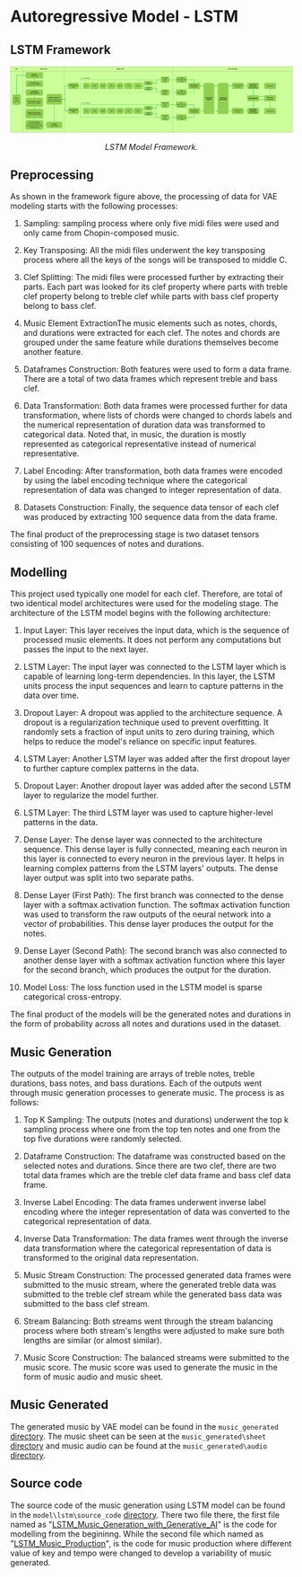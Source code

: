 # Autoregressive Model - LSTM

## LSTM Framework

<p align="middle">
<img src=https://github.com/dimashidayat99/Recomposing_Classical_Music_With_GAI/blob/main/model/lstm/framework/LSTM_framework.png/>
</p>
<p align="middle">
    <em>LSTM Model Framework.</em>
</p>

## Preprocessing 

As shown in the framework figure above, the processing of data for VAE modeling starts with the following processes:

1. Sampling: sampling process where only five midi files were used and only came from Chopin-composed music.

2. Key Transposing: All the midi files underwent the key transposing process where all the keys of the songs will be transposed to middle C.

3. Clef Splitting: The midi files were processed further by extracting their parts. Each part was looked for its clef property where parts with treble clef property belong to treble clef while parts with bass clef property belong to bass clef.

4. Music Element ExtractionThe music elements such as notes, chords, and durations were extracted for each clef. The notes and chords are grouped under the same feature while durations themselves become another feature.

5. Dataframes Construction: Both features were used to form a data frame. There are a total of two data frames which represent treble and bass clef.

6. Data Transformation: Both data frames were processed further for data transformation, where lists of chords were changed to chords labels and the numerical representation of duration data was transformed to categorical data. Noted that, in music, the duration is mostly represented as categorical representative instead of numerical representative.

7. Label Encoding: After transformation, both data frames were encoded by using the label encoding technique where the categorical representation of data was changed to integer representation of data.

8. Datasets Construction: Finally, the sequence data tensor of each clef was produced by extracting 100 sequence data from the data frame.

The final product of the preprocessing stage is two dataset tensors consisting of 100 sequences of notes and durations.

## Modelling 

This project used typically one model for each clef. Therefore, are total of two identical model architectures were used for the modeling stage. The architecture of the LSTM model begins with the following architecture:

1. Input Layer: This layer receives the input data, which is the sequence of processed music elements. It does not perform any computations but passes the input to the next layer.

2. LSTM Layer: The input layer was connected to the LSTM layer which is capable of learning long-term dependencies. In this layer, the LSTM units process the input sequences and learn to capture patterns in the data over time.

3. Dropout Layer: A dropout was applied to the architecture sequence. A dropout is a regularization technique used to prevent overfitting. It randomly sets a fraction of input units to zero during training, which helps to reduce the model's reliance on specific input features.

4. LSTM Layer: Another LSTM layer was added after the first dropout layer to further capture complex patterns in the data.

5. Dropout Layer: Another dropout layer was added after the second LSTM layer to regularize the model further.

6. LSTM Layer: The third LSTM layer was used to capture higher-level patterns in the data.

7. Dense Layer: The dense layer was connected to the architecture sequence. This dense layer is fully connected, meaning each neuron in this layer is connected to every neuron in the previous layer. It helps in learning complex patterns from the LSTM layers' outputs. The dense layer output was split into two separate paths.

8. Dense Layer (First Path): The first branch was connected to the dense layer with a softmax activation function. The softmax activation function was used to transform the raw outputs of the neural network into a vector of probabilities. This dense layer produces the output for the notes.

9. Dense Layer (Second Path): The second branch was also connected to another dense layer with a softmax activation function where this layer for the second branch, which produces the output for the duration.

10. Model Loss: The loss function used in the LSTM model is sparse categorical cross-entropy.

The final product of the models will be the generated notes and durations in the form of probability across all notes and durations used in the dataset.

## Music Generation
The outputs of the model training are arrays of treble notes, treble durations, bass notes, and bass durations. Each of the outputs went through music generation processes to generate music. The process is as follows:

1. Top K Sampling: The outputs (notes and durations) underwent the top k sampling process where one from the top ten notes and one from the top five durations were randomly selected.

2. Dataframe Construction: The dataframe was constructed based on the selected notes and durations. Since there are two clef, there are two total data frames which are the treble clef data frame and bass clef data frame.

3. Inverse Label Encoding: The data frames underwent inverse label encoding where the integer representation of data was converted to the categorical representation of data.

4. Inverse Data Transformation: The data frames went through the inverse data transformation where the categorical representation of data is transformed to the original data representation.

5. Music Stream Construction: The processed generated data frames were submitted to the music stream, where the generated treble data was submitted to the treble clef stream while the generated bass data was submitted to the bass clef stream.

6. Stream Balancing: Both streams went through the stream balancing process where both stream's lengths were adjusted to make sure both lengths are similar (or almost similar).

7. Music Score Construction: The balanced streams were submitted to the music score. The music score was used to generate the music in the form of music audio and music sheet.

## Music Generated
The generated music by VAE model can be found in the `music_generated` [directory](https://github.com/dimashidayat99/Recomposing_Classical_Music_With_GAI/tree/main/model/lstm/music_generated). The music sheet can be seen at the `music_generated\sheet` [directory](https://github.com/dimashidayat99/Recomposing_Classical_Music_With_GAI/tree/main/model/lstm/music_generated/sheet) and music audio can be found at the `music_generated\audio` [directory](https://github.com/dimashidayat99/Recomposing_Classical_Music_With_GAI/tree/main/model/lstm/music_generated/audio).

## Source code
The source code of the music generation using LSTM model can be found in the `model\lstm\source_code` [directory](https://github.com/dimashidayat99/Recomposing_Classical_Music_With_GAI/tree/8e442b232784161b4b851ba214667b9fc2bc72de/model/lstm/source_code). There two file there, the first file named as "[LSTM_Music_Generation_with_Generative_AI](https://github.com/dimashidayat99/Recomposing_Classical_Music_With_GAI/blob/main/model/lstm/source_code/LSTM_Music_Generation_with_Generative_AI.ipynb)" is the code for modelling from the begininng. While the second file which named as "[LSTM_Music_Production](https://github.com/dimashidayat99/Recomposing_Classical_Music_With_GAI/blob/main/model/lstm/source_code/LSTM_Music_Production.ipynb)", is the code for music production where different value of key and tempo were changed to develop a variability of music generated.
